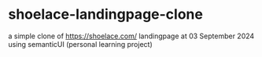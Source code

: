 # shoelace-landingpage-clone
a simple clone of https://shoelace.com/ landingpage at 03 September 2024 using semanticUI (personal learning project)
